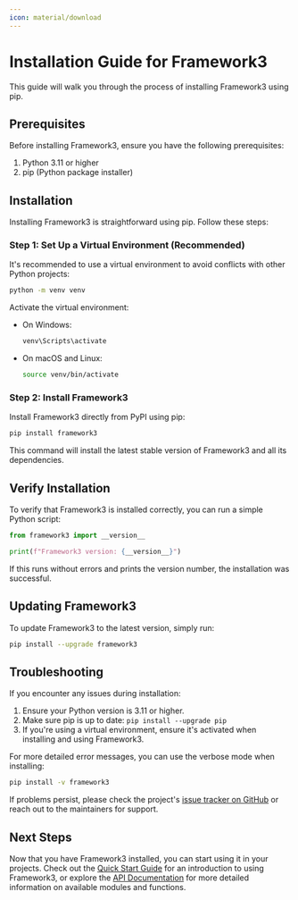 ```yaml
---
icon: material/download
---
```


# Installation Guide for Framework3

This guide will walk you through the process of installing Framework3 using pip.

## Prerequisites

Before installing Framework3, ensure you have the following prerequisites:

1. Python 3.11 or higher
2. pip (Python package installer)

## Installation

Installing Framework3 is straightforward using pip. Follow these steps:

### Step 1: Set Up a Virtual Environment (Recommended)

It's recommended to use a virtual environment to avoid conflicts with other Python projects:

```bash
python -m venv venv
```

Activate the virtual environment:

- On Windows:
  ```bash
  venv\Scripts\activate
  ```
- On macOS and Linux:
  ```bash
  source venv/bin/activate
  ```

### Step 2: Install Framework3

Install Framework3 directly from PyPI using pip:

```bash
pip install framework3
```

This command will install the latest stable version of Framework3 and all its dependencies.

## Verify Installation

To verify that Framework3 is installed correctly, you can run a simple Python script:

```python
from framework3 import __version__

print(f"Framework3 version: {__version__}")
```

If this runs without errors and prints the version number, the installation was successful.

## Updating Framework3

To update Framework3 to the latest version, simply run:

```bash
pip install --upgrade framework3
```

## Troubleshooting

If you encounter any issues during installation:

1. Ensure your Python version is 3.11 or higher.
2. Make sure pip is up to date: `pip install --upgrade pip`
3. If you're using a virtual environment, ensure it's activated when installing and using Framework3.

For more detailed error messages, you can use the verbose mode when installing:

```bash
pip install -v framework3
```

If problems persist, please check the project's [issue tracker on GitHub](https://github.com/manucouto1/framework3/issues) or reach out to the maintainers for support.

## Next Steps

Now that you have Framework3 installed, you can start using it in your projects. Check out the [Quick Start Guide](../quick_start/index.md) for an introduction to using Framework3, or explore the [API Documentation](../api/index.md) for more detailed information on available modules and functions.
